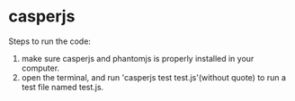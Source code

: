 casperjs
========

Steps to run the code:
1. make sure casperjs and phantomjs is properly installed in your computer.
2. open the terminal, and run 'casperjs test test.js'(without quote) to run a test file named test.js.
